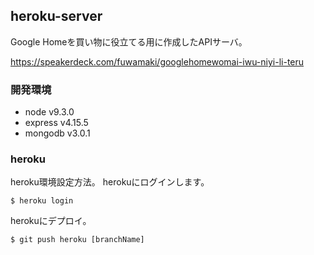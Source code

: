 ## heroku-server

Google Homeを買い物に役立てる用に作成したAPIサーバ。

https://speakerdeck.com/fuwamaki/googlehomewomai-iwu-niyi-li-teru

### 開発環境

- node v9.3.0
- express v4.15.5
- mongodb v3.0.1

### heroku

heroku環境設定方法。
herokuにログインします。

```
$ heroku login
```

herokuにデプロイ。

```
$ git push heroku [branchName]
```

